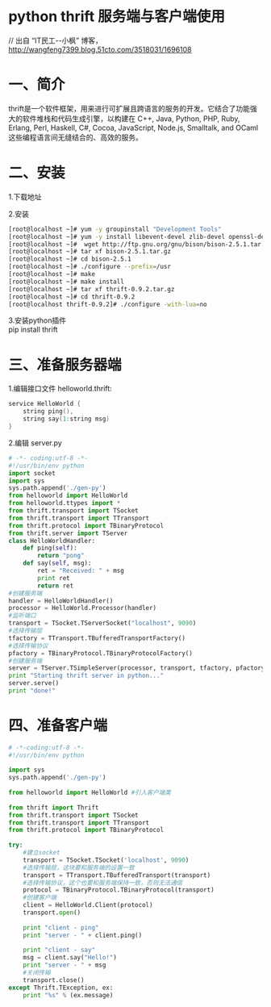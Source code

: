 # python thrift 服务端与客户端使用
// 出自 “IT民工--小枫” 博客， http://wangfeng7399.blog.51cto.com/3518031/1696108

# 一、简介
thrift是一个软件框架，用来进行可扩展且跨语言的服务的开发。它结合了功能强大的软件堆栈和代码生成引擎，以构建在 C++, Java, Python, PHP, Ruby, Erlang, Perl, Haskell, C#, Cocoa, JavaScript, Node.js, Smalltalk, and OCaml 这些编程语言间无缝结合的、高效的服务。

# 二、安装
1.下载地址    

2.安装
```bash
[root@localhost ~]# yum -y groupinstall "Development Tools"
[root@localhost ~]# yum -y install libevent-devel zlib-devel openssl-devel autoconf automake
[root@localhost ~]#  wget http://ftp.gnu.org/gnu/bison/bison-2.5.1.tar.gz 
[root@localhost ~]# tar xf bison-2.5.1.tar.gz
[root@localhost ~]# cd bison-2.5.1
[root@localhost ~]# ./configure --prefix=/usr
[root@localhost ~]# make
[root@localhost ~]# make install
[root@localhost ~]# tar xf thrift-0.9.2.tar.gz 
[root@localhost ~]# cd thrift-0.9.2
[root@localhost thrift-0.9.2]# ./configure -with-lua=no
```

3.安装python插件   
pip install thrift

# 三、准备服务器端
1.编辑接口文件 helloworld.thrift:
```cpp
service HelloWorld {
    string ping(),
    string say(1:string msg)
}
```

2.编辑 server.py
```python
# -*- coding:utf-8 -*-
#!/usr/bin/env python 
import socket
import sys
sys.path.append('./gen-py') 
from helloworld import HelloWorld 
from helloworld.ttypes import *
from thrift.transport import TSocket
from thrift.transport import TTransport
from thrift.protocol import TBinaryProtocol
from thrift.server import TServer
class HelloWorldHandler:  
    def ping(self):   
        return "pong"   
    def say(self, msg):
        ret = "Received: " + msg    
        print ret    
        return ret
#创建服务端
handler = HelloWorldHandler()
processor = HelloWorld.Processor(handler)
#监听端口
transport = TSocket.TServerSocket("localhost", 9090)
#选择传输层
tfactory = TTransport.TBufferedTransportFactory()
#选择传输协议
pfactory = TBinaryProtocol.TBinaryProtocolFactory()
#创建服务端 
server = TServer.TSimpleServer(processor, transport, tfactory, pfactory) 
print "Starting thrift server in python..."
server.serve()
print "done!"

```
 
# 四、准备客户端
```python
# -*-coding:utf-8 -*-
#!/usr/bin/env python
 
import sys
sys.path.append('./gen-py')
 
from helloworld import HelloWorld #引入客户端类
 
from thrift import Thrift 
from thrift.transport import TSocket
from thrift.transport import TTransport
from thrift.protocol import TBinaryProtocol
 
try:
    #建立socket
    transport = TSocket.TSocket('localhost', 9090)
    #选择传输层，这块要和服务端的设置一致
    transport = TTransport.TBufferedTransport(transport)
    #选择传输协议，这个也要和服务端保持一致，否则无法通信
    protocol = TBinaryProtocol.TBinaryProtocol(transport)
    #创建客户端
    client = HelloWorld.Client(protocol)
    transport.open()
 
    print "client - ping"
    print "server - " + client.ping()
 
    print "client - say"
    msg = client.say("Hello!")
    print "server - " + msg
    #关闭传输
    transport.close()
except Thrift.TException, ex:
    print "%s" % (ex.message)

```


 
